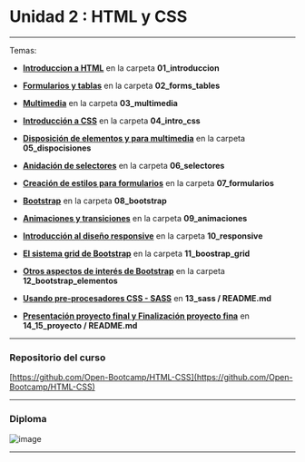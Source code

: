 # Unidad 2 : HTML y CSS

---

Temas:

- [**Introduccion a HTML**](https://github.com/eugenia1984/open_bootcamp/tree/main/02_html_css/01_introduccion) en la carpeta **01_introduccion**

- [**Formularios y tablas**](https://github.com/eugenia1984/open_bootcamp/tree/main/02_html_css/02_forms_tables) en la carpeta **02_forms_tables**

- [**Multimedia**](https://github.com/eugenia1984/open_bootcamp/tree/main/02_html_css/03_multimedia) en la carpeta **03_multimedia**

- [**Introducción a CSS**](https://github.com/eugenia1984/open_bootcamp/tree/main/02_html_css/04_intro_css) en la carpeta **04_intro_css**

- [**Disposición de elementos y para multimedia**](https://github.com/eugenia1984/open_bootcamp/tree/main/02_html_css/05_disposiciones) en la carpeta **05_dispocisiones**

- [**Anidación de selectores**](https://github.com/eugenia1984/open_bootcamp/tree/main/02_html_css/06_selectores) en la carpeta **06_selectores**

- [**Creación de estilos para formularios**](https://github.com/eugenia1984/open_bootcamp/tree/main/02_html_css/07_formularios) en la carpeta **07_formularios**

- [**Bootstrap**](https://github.com/eugenia1984/open_bootcamp/tree/main/02_html_css/08_bootstrap) en la carpeta **08_bootstrap**

- [**Animaciones y transiciones**](https://github.com/eugenia1984/open_bootcamp/tree/main/02_html_css/09_animaciones) en la carpeta **09_animaciones**

- [**Introducción al diseño responsive**](https://github.com/eugenia1984/open_bootcamp/tree/main/02_html_css/10_responsive) en la carpeta **10_responsive**

- [**El sistema grid de Bootstrap**](https://github.com/eugenia1984/open_bootcamp/tree/main/02_html_css/11_bootstrap_grid) en la carpeta **11_boostrap_grid**

- [**Otros aspectos de interés de Bootstrap**](https://github.com/eugenia1984/open_bootcamp/tree/main/02_html_css/12_bootstrap_elementos) en la carpeta **12_bootstrap_elementos**

- [**Usando pre-procesadores CSS - SASS**](https://github.com/eugenia1984/open_bootcamp/tree/main/02_html_css/13_sass) en **13_sass / README.md**

- [**Presentación proyecto final y Finalización proyecto fina**](https://github.com/eugenia1984/open_bootcamp/tree/main/02_html_css/14_15_proyecto) en **14_15_proyecto / README.md**
 


---


### Repositorio del curso

[https://github.com/Open-Bootcamp/HTML-CSS](https://github.com/Open-Bootcamp/HTML-CSS)


---

### Diploma

![image](https://user-images.githubusercontent.com/72580574/206220973-2b89679c-ffb6-44bd-94cd-cc49b8943bf2.png)

---
